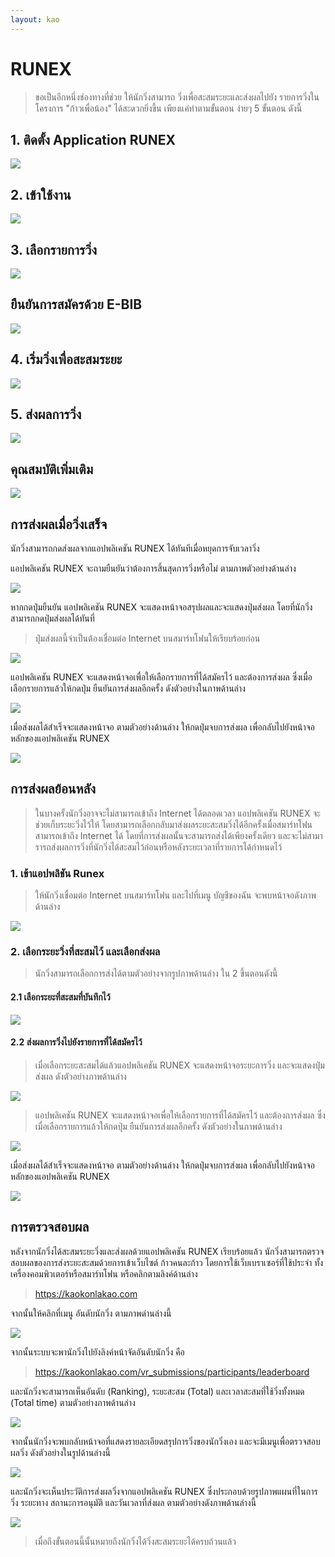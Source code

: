 ```yaml
---
layout: kao
---
```


# RUNEX 
> ขอเป็นอีกหนึ่งช่องทางที่ช่วย ให้นักวิ่งสามารถ วิ่งเพื่อสะสมระยะและส่งผลไปยัง รายการวิ่งในโครงการ "ก้าวเพื่อน้อง" ได้สะดวกยิ่งขึ้น เพียงแค่ทำตามขั้นตอน ง่ายๆ 5 ขั้นตอน ดังนี้

## 1. ติดตั้ง Application RUNEX

![](img/kao2.png)

## 2. เข้าใช้งาน

![](img/kao3.png)

## 3. เลือกรายการวิ่ง

![](img/kao4.png)

## ยืนยันการสมัครด้วย E-BIB

![](img/kao5.png)

## 4. เริ่มวิ่งเพื่อสะสมระยะ

![](img/kao6.png)

## 5. ส่งผลการวิ่ง

![](img/kao7.png)

## คุณสมบัติเพิ่มเติม

![](img/kao8.png)

## การส่งผลเมื่อวิ่งเสร็จ

นักวิ่งสามารถกดส่งผลจากแอปพลิเคชัน RUNEX ได้ทันทีเมื่อหยุดการจับเวลาวิ่ง

แอปพลิเคชัน RUNEX จะถามยืนยันว่าต้องการสิ้นสุดการวิ่งหรือไม่ ตามภาพตัวอย่างด้านล่าง

![](img/2020-11-20-22-05-36.png)

หากกดปุ่มยืนยัน แอปพลิเคชัน RUNEX จะแสดงหน้าจอสรุปผลและจะแสดงปุ่มส่งผล  โดยที่นักวิ่งสามารถกดปุ่มส่งผลได้ทันที่
> ปุ่มส่งผลนี้จำเป็นต้องเชื่อมต่อ Internet บนสมาร์ทโฟนให้เรียบร้อยก่อน

![](img/2020-11-20-22-06-11.png)

แอปพลิเคชัน RUNEX จะแสดงหน้าจอเพื่อให้เลือกรายการที่ได้สมัครไว้ และต้องการส่งผล ซึ่งเมื่อเลือกรายการแล้วให้กดปุ่ม ยืนยันการส่งผลอีกครั้ง ดังตัวอย่างในภาพด้านล่าง

![](img/2020-11-20-21-55-19.png)

เมื่อส่งผลได้สำเร็จจะแสดงหน้าจอ ตามตัวอย่างด้านล่าง ให้กดปุ่มจบการส่งผล เพื่อกลับไปยังหน้าจอหลักของแอปพลิเคชัน RUNEX

![](img/2020-11-20-21-51-24.png)

## การส่งผลย้อนหลัง
> ในบางครั้งนักวิ่งอาจจะไม่สามารถเข้าถึง Internet ได้ตลอดเวลา แอปพลิเคชัน RUNEX จะช่วยเก็บระยะวิ่งไว้ให้ โดยสามารถเลือกกลับมาส่งผลระยะสะสมวิ่งได้อีกครั้งเมื่อสมาร์ทโฟนสามารถเข้าถึง Internet ได้ โดยที่การส่งผลนั้นจะสามารถส่งได้เพียงครั้งเดียว และจะไม่สามารารถส่งผลการวิ่งที่นักวิ่งได้สะสมไว้ก่อนหรือหลังระยะเวลาที่รายการได้กำหนดไว้

### 1. เข้าแอปพลิชัน Runex
> ให้นักวิ่งเชื่อมต่อ Internet บนสมาร์ทโฟน และไปที่เมนู บัญชีของฉัน จะพบหน้าจอดังภาพด้านล่าง

![](img/2020-11-20-21-49-50.png)

### 2. เลือกระยะวิ่งที่สะสมไว้ และเลือกส่งผล
> นักวิ่งสามารถเลือกการส่งได้ตามตัวอย่างจากรูปภาพด้านล่าง ใน 2 ขึ้นตอนดังนี้

#### 2.1 เลือกระยะที่สะสมที่บันทึกไว้

![](img/2020-11-20-21-52-42.png)

#### 2.2 ส่งผลการวิ่งไปยังรายการที่ได้สมัครไว้
> เมื่อเลือกระยะสะสมได้แล้วแอปพลิเคชัน RUNEX จะแสดงหน้าจอระยะการวิ่ง และจะแสดงปุ่มส่งผล ดังตัวอย่างภาพด้านล่าง

![](img/2020-11-20-21-50-46.png)

> แอปพลิเคชัน RUNEX จะแสดงหน้าจอเพื่อให้เลือกรายการที่ได้สมัครไว้ และต้องการส่งผล ซึ่งเมื่อเลือกรายการแล้วให้กดปุ่ม ยืนยันการส่งผลอีกครั้ง ดังตัวอย่างในภาพด้านล่าง

![](img/2020-11-20-21-55-19.png)

เมื่อส่งผลได้สำเร็จจะแสดงหน้าจอ ตามตัวอย่างด้านล่าง ให้กดปุ่มจบการส่งผล เพื่อกลับไปยังหน้าจอหลักของแอปพลิเคชัน RUNEX

![](img/2020-11-20-21-51-24.png)


## การตรวจสอบผล
หลังจากนักวิ่งได้สะสมระยะวิ่งและส่งผลด้วยแอปพลิเคชัน RUNEX เรียบร้อยแล้ว นักวิ่งสามารถตรวจสอบผลของการส่งระยะสะสมด้วยการเข้าเว็บไซต์ ก้าวคนละก้าว โดยการใช้เว็บเบราเซอร์ที่ใช้ประจำ ทั้งเครื่องคอมพิวเตอร์หรือสมาร์ทโฟน หรือคลิกตามลิงค์ด้านล่าง
> https://kaokonlakao.com

จากนั้นให้คลิกที่เมนู อันดับนักวิ่ง ตามภาพด่านล่างนี้

![](img/2020-11-20-21-08-49.png)

จากนั้นระบบจะพานักวิ่งไปยังลิงค์หน้าจัดอันดับนักวิ่ง คือ
> https://kaokonlakao.com/vr_submissions/participants/leaderboard

และนักวิ่งจะสามารถเห็นอันดับ (Ranking), ระยะสะสม (Total) และเวลาสะสมที่ใช้วิ่งทั้งหมด (Total time) ตามตัวอย่างภาพด้านล่าง

![](img/2020-11-20-21-19-04.png)

จากนั้นนักวิ่งจะพบกลับหน้าจอที่แสดงรายละเอียดสรุปการวิ่งของนักวิ่งเอง และจะมีเมนูเพื่อตรวจสอบผลวิ่ง ดังตัวอย่างในรูปด้านล่างนี้

![](img/2020-11-20-21-21-57.png)

และนักวิ่งจะเห็นประวัติการส่งผลวิ่งจากแอปพลิเคชัน RUNEX ซึ่งประกอบด้วยรูปภาพแผนที่ในการวิ่ง ระยะทาง สถานะการอนุมัติ และวันเวลาที่ส่งผล ตามตัวอย่างดังภาพด้านล่างนี้

![](img/2020-11-20-21-27-04.png)

> เมื่อถึงขั้นตอนนี้นั้นหมายถึงนักวิ่งได้วิ่งสะสมระยะได้ครบถ้วนแล้ว 
